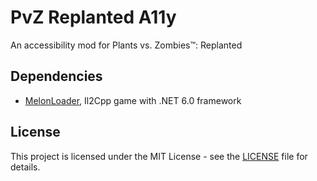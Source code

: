 # PvZ Replanted A11y

An accessibility mod for Plants vs. Zombies™: Replanted

## Dependencies

- [MelonLoader](https://melonwiki.xyz/), Il2Cpp game with .NET 6.0 framework

## License

This project is licensed under the MIT License - see the [LICENSE](LICENSE) file for details.
